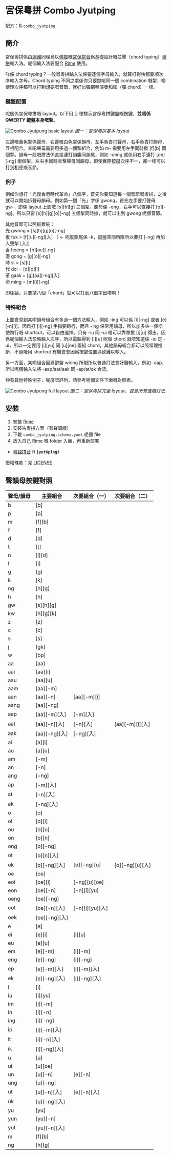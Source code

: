 # 宮保粵拼 Combo Jyutping

配方：℞ `combo_jyutping`

## 簡介

宮保粵拼係由[淵維](https://github.com/vatnid)同理烏以[佛振](https://github.com/lotem)嘅[宮保拼音](https://github.com/rime/home/wiki/ComboPinyin)爲基礎設計嘅並擊（chord typing）[粵拼](https://www.jyutping.org/jyutping/)輸入法。呢個輸入法要配合 [Rime](https://rime.im) 使用。

咩係 chord typing？一般嘅粵拼輸入法係要逐個字母輸入，就算打得快都要順次序輸入字母。Chord typing 不同之處係你只要撳啱同一個 combination 嘅掣，唔使理次序都可以打到想要嘅音節，就好似彈鋼琴演奏和絃（彈 chord）一樣。

### 鍵盤配置

呢個係宮保粵拼嘅 layout。以下用 [] 嚟標示宮保粵拼鍵盤嘅按鍵，**並唔係 QWERTY 鍵盤本身嘅掣**。

![Combo Jyutpung basic layout](https://github.com/vatnid/combo_jyutping/blob/master/layout%20basic.png "宮保粵拼基本 layout")
*圖一：宮保粵拼基本 layout*

左邊嘅黃色掣係聲母，右邊嘅白色掣係韻母，左手負責打聲母，右手負責打韻母，互相配合。某啲聲母需要用多過一個掣組合，例如 m- 需要用左手同時撳 [f][b] 兩個掣。韻母一般嘅拼法係直接連打韻腹同韻尾，例如 -oeng 就係用右手連打 [oe][-ng] 兩個掣。左右手同時並擊聲母同韻母，即使實際按鍵次序不一，都一樣可以打到相應嘅音節。

### 例子

例如你想打「光復香港時代革命」八個字，首先你要知道每一個音節嘅粵拼，之後就可以開始拆聲母韻母。例如第一個「光」字係 gwong，首先左手要打聲母 gw-，即係 layout 上面嘅 [s][h][g] 三個掣。韻母係 -ong，右手可以直接打 [o][-ng]。所以只要 [s][h][g][o][-ng] 五個掣同時撳，就可以出到 gwong 呢個音節。

其他音節可以照板煮碗：  
光 gwong = [s][h][g][o][-ng]  
復 fuk = [f][u][-ng][入] （ ← 呢度韻尾係 -k，鍵盤空間所限所以要打 [-ng] 再加入聲掣 [入]）  
香 hoeng = [h][oe][-ng]  
港 gong = [g][o][-ng]  
時 si = [s][i]  
代 doi = [d][o][i]  
革 gaak = [g][aa][-ng][入]  
命 ming = [m][i][-ng]  

即係話，只要撳八個「chord」就可以打到八個字出嚟喇！

### 特殊組合

上圖會見到某啲韻母組合有多過一個方法輸入，例如 -ing 可以係 [i][-ng] 或者 [e][-n][i]，因爲打 [i][-ng] 手指要跨行，而且 -ing 係常用韻母，所以加多咗一個唔使跨行嘅 shortcut，可以自由選擇。只有 -iu 同 -ui 唔可以靠單撳 [i][u] 得出，因爲呢個輸入法忽略輸入次序，所以電腦得到 [i][u] 呢個 chord 就唔知道係 -iu 定 -ui，所以一定要用 [i][yu] 同 [u][oe] 兩組 chord。其他韻母組合都可以照常理推斷，不過唔用 shortcut 有機會會因爲按鍵位置導致難以輸入。

另一方面，某啲組合因爲鍵盤 wiring 所限所以普通打法會好難輸入，例如 -aap，所以呢個輸入法將 -aap/aat/aak 同 -ap/at/ak 合流。

仲有其他特殊例子，呢度唔詳列，請參考呢個文件下面嘅對照表。

![Combo Jyutpung full layout](https://github.com/vatnid/combo_jyutping/blob/master/layout%20full.png "宮保粵拼完全 layout")
*圖二：宮保粵拼完全 layout，包含所有進階打法*


## 安裝

1. 安裝 [Rime](https://rime.im/download/)
2. 安裝咗粵拼方案（有聲調版）
3. 下載 `combo_jyutping.schema.yaml` 呢個 file
4. 放入自己 Rime 嘅 folder 入面，再重新部署

  - [粵語拼音](https://github.com/rime/rime-cantonese) ℞ **`jyut6ping3`**

授權條款：見 [LICENSE](LICENSE)

## 聲韻母按鍵對照

|聲母/韻母|主要組合|次要組合（一）|次要組合（二）|
|--------|------|------------|-----------|
|b|[b]|||
|p|[p]|||
|m|[f][b]|||
|f|[f]|||
|d|[d]|||
|t|[t]|||
|n|[l][d]|||
|l|[l]|||
|g|[g]|||
|k|[k]|||
|ng|[h][g]|||
|h|[h]|||
|gw|[s][h][g]|||
|kw|[h][g][k]|||
|z|[z]|||
|c|[c]|||
|s|[s]|||
|j|[gk]|||
|w|[bp]|||
|aa|[aa]|||
|aai|[aa][i]|||
|aau|[aa][u]|||
|aam|[aa][-m]|||
|aan|[aa][-n]|[aa][-m][i]||
|aang|[aa][-ng]|||
|aap|[aa][-m][入]|[-m][入]||
|aat|[aa][-n][入]|[-n][入]|[aa][-m][i][入]|
|aak|[aa][-ng][入]|[-ng][入]||
|ai|[a][i]|||
|au|[a][u]|||
|am|[-m]|||
|an|[-n]|||
|ang|[-ng]|||
|ap|[-m][入]|||
|at|[-n][入]|||
|ak|[-ng][入]|||
|o|[o]|||
|oi|[o][i]|||
|ou|[o][u]|||
|on|[o][n]|||
|ong|[o][-ng]|||
|ot|[o][n][入]|||
|ok|[o][-ng][入]|[o][-ng][u]|[o][-ng][u][入]|
|oe|[oe]|||
|eoi|[oe][i]|[-ng][u][oe]||
|eon|[oe][-n]|[-n][i][yu]||
|oeng|[oe][-ng]|||
|eot|[oe][-n][入]|[-n][i][yu][入]||
|oek|[oe][-ng][入]|||
|e|[e]|||
|ei|[e][i]|[i][u]||
|eu|[e][u]|||
|em|[e][-m]|[i][-m]||
|eng|[e][-ng]|[i][-ng]||
|ep|[e][-m][入]|[i][-m][入]||
|ek|[e][-ng][入]|[i][-ng][入]||
|i|[i]|||
|iu|[i][yu]|||
|im|[i][-m]|||
|in|[i][-n]|||
|ing|[i][-ng]|||
|ip|[i][-m][入]|||
|it|[i][-n][入]|||
|ik|[i][-ng][入]|||
|u|[u]|||
|ui|[u][oe]|||
|un|[u][-n]|[e][-n]||
|ung|[u][-ng]|||
|ut|[u][-n][入]|[e][-n][入]||
|uk|[u][-ng][入]|||
|yu|[yu]|||
|yun|[yu][-n]|||
|yut|[yu][-n][入]|||
|m|[f][b]|||
|ng|[h][g]|||
